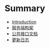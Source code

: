 # Summary

* [Introduction](README.md)
* [服务端构架](Server_Architecture.md)
* [公共接口文档](Public_API.md)
* [更新日志](/geng_xin_ri_zhi.md)

